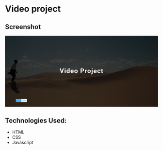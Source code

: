 # Video project

## Screenshot
![Screenshot](./screenshot.png)

## Technologies Used:
- HTML
- CSS
- Javascript
